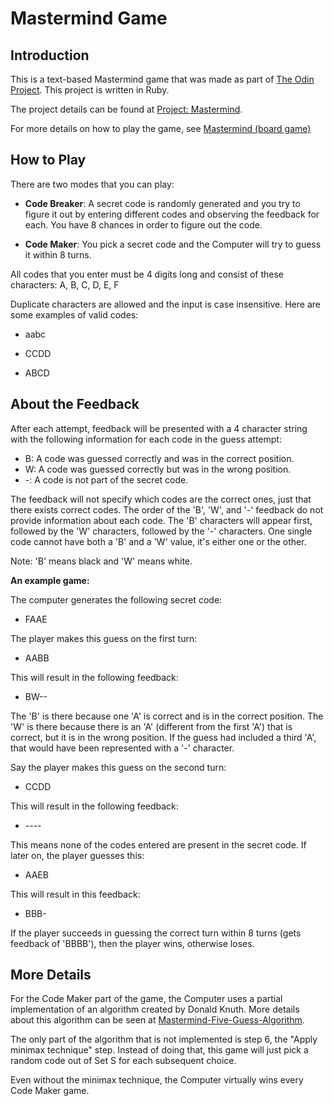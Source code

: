 # Mastermind Game

## Introduction

This is a text-based Mastermind game that was made as part of [The Odin Project](https://www.theodinproject.com). This project is written in Ruby.

The project details can be found at [Project: Mastermind](https://www.theodinproject.com/lessons/ruby-mastermind).

For more details on how to play the game, see [Mastermind (board game)](<https://en.wikipedia.org/wiki/Mastermind_(board_game)>)

## How to Play

There are two modes that you can play:

- **Code Breaker**: A secret code is randomly generated and you try to figure it out by entering different codes and observing the feedback for each. You have 8 chances in order to figure out the code.

- **Code Maker**: You pick a secret code and the Computer will try to guess it within 8 turns.

All codes that you enter must be 4 digits long and consist of these characters: A, B, C, D, E, F

Duplicate characters are allowed and the input is case insensitive. Here are some examples of valid codes:

- aabc

- CCDD

- ABCD

## About the Feedback

After each attempt, feedback will be presented with a 4 character string with the following information for each code in the guess attempt:

- B: A code was guessed correctly and was in the correct position.
- W: A code was guessed correctly but was in the wrong position.
- \-: A code is not part of the secret code.

The feedback will not specify which codes are the correct ones, just that there exists correct codes. The order of the 'B', 'W', and '\-' feedback do not provide information about each code. The 'B' characters will appear first, followed by the 'W' characters, followed by the '\-' characters. One single code cannot have both a 'B' and a 'W' value, it's either one or the other.

Note: 'B' means black and 'W' means white.

**An example game:**

The computer generates the following secret code:

- FAAE

The player makes this guess on the first turn:

- AABB

This will result in the following feedback:

- BW\-\-

The 'B' is there because one 'A' is correct and is in the correct position. The 'W' is there because there is an 'A' (different from the first 'A') that is correct, but it is in the wrong position. If the guess had included a third 'A', that would have been represented with a '\-' character.

Say the player makes this guess on the second turn:

- CCDD

This will result in the following feedback:

- \-\-\-\-

This means none of the codes entered are present in the secret code. If later on, the player guesses this:

- AAEB

This will result in this feedback:

- BBB-

If the player succeeds in guessing the correct turn within 8 turns (gets feedback of 'BBBB'), then the player wins, otherwise loses.

## More Details

For the Code Maker part of the game, the Computer uses a partial implementation of an algorithm created by Donald Knuth. More details about this algorithm can be seen at [Mastermind-Five-Guess-Algorithm](https://github.com/NathanDuran/Mastermind-Five-Guess-Algorithm).

The only part of the algorithm that is not implemented is step 6, the "Apply minimax technique" step. Instead of doing that, this game will just pick a random code out of Set S for each subsequent choice.

Even without the minimax technique, the Computer virtually wins every Code Maker game.
